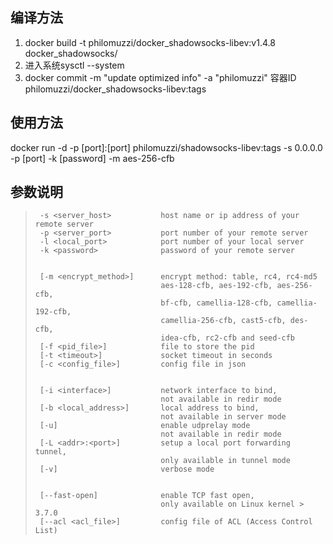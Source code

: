 编译方法
---
>
1. docker build -t philomuzzi/docker_shadowsocks-libev:v1.4.8 docker_shadowsocks/
2. 进入系统sysctl --system
3. docker commit -m "update optimized info" -a "philomuzzi" 容器ID philomuzzi/docker_shadowsocks-libev:tags

使用方法
---
>
docker run -d -p [port]:[port] philomuzzi/shadowsocks-libev:tags -s 0.0.0.0 -p [port] -k [password] -m aes-256-cfb

参数说明
---
>      -s <server_host>           host name or ip address of your remote server
>      -p <server_port>           port number of your remote server
>      -l <local_port>            port number of your local server
>      -k <password>              password of your remote server
>
>
>      [-m <encrypt_method>]      encrypt method: table, rc4, rc4-md5
>                                 aes-128-cfb, aes-192-cfb, aes-256-cfb,
>                                 bf-cfb, camellia-128-cfb, camellia-192-cfb,
>                                 camellia-256-cfb, cast5-cfb, des-cfb,
>                                 idea-cfb, rc2-cfb and seed-cfb
>      [-f <pid_file>]            file to store the pid
>      [-t <timeout>]             socket timeout in seconds
>      [-c <config_file>]         config file in json
>
>
>      [-i <interface>]           network interface to bind,
>                                 not available in redir mode
>      [-b <local_address>]       local address to bind,
>                                 not available in server mode
>      [-u]                       enable udprelay mode
>                                 not available in redir mode
>      [-L <addr>:<port>]         setup a local port forwarding tunnel,
>                                 only available in tunnel mode
>      [-v]                       verbose mode
>
>
>      [--fast-open]              enable TCP fast open,
>                                 only available on Linux kernel > 3.7.0
>      [--acl <acl_file>]         config file of ACL (Access Control List)